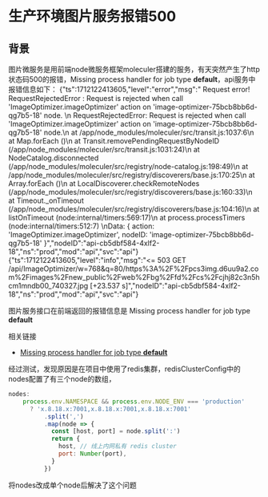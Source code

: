 # 生产环境图片服务报错500
## 背景
图片微服务是用前端node微服务框架moleculer搭建的服务，有天突然产生了http状态码500的报错，Missing process handler for job type __default__，api服务中报错信息如下：
{"ts":1712122413605,"level":"error","msg":" Request error! RequestRejectedError : Request is rejected when call 'ImageOptimizer.imageOptimizer' action on 'image-optimizer-75bcb8bb6d-qg7b5-18' node. \n RequestRejectedError: Request is rejected when call 'ImageOptimizer.imageOptimizer' action on 'image-optimizer-75bcb8bb6d-qg7b5-18' node.\n at /app/node_modules/moleculer/src/transit.js:1037:6\n at Map.forEach (<anonymous>)\n at Transit.removePendingRequestByNodeID (/app/node_modules/moleculer/src/transit.js:1031:24)\n at NodeCatalog.disconnected (/app/node_modules/moleculer/src/registry/node-catalog.js:198:49)\n at /app/node_modules/moleculer/src/registry/discoverers/base.js:170:25\n at Array.forEach (<anonymous>)\n at LocalDiscoverer.checkRemoteNodes (/app/node_modules/moleculer/src/registry/discoverers/base.js:160:33)\n at Timeout._onTimeout (/app/node_modules/moleculer/src/registry/discoverers/base.js:104:16)\n at listOnTimeout (node:internal/timers:569:17)\n at process.processTimers (node:internal/timers:512:7) \nData: { action: 'ImageOptimizer.imageOptimizer', nodeID: 'image-optimizer-75bcb8bb6d-qg7b5-18' }","nodeID":"api-cb5dbf584-4xlf2-18","ns":"prod","mod":"api","svc":"api"}
{"ts":1712122413605,"level":"info","msg":"<= 503 GET /api/ImageOptimizer/w=768&q=80/https%3A%2F%2Fpcs3img.d6uu9a2.com%2Fimages%2Fnew_public%2Fweb%2Fbg%2Ffd%2Fcs%2Fcjhj82c3n5hcm1mndb00_740327.jpg [+23.537 s]","nodeID":"api-cb5dbf584-4xlf2-18","ns":"prod","mod":"api","svc":"api"}

图片服务接口在前端返回的报错信息是 Missing process handler for job type __default__

相关链接
- [Missing process handler for job type __default__](https://github.com/OptimalBits/bull/issues/1529)

经过测试，发现原因是在项目中使用了redis集群，redisClusterConfig中的nodes配置了有三个node的数组，
```js
nodes:
    process.env.NAMESPACE && process.env.NODE_ENV === 'production'
      ? 'x.8.18.x:7001,x.8.18.x:7001,x.8.18.x:7001'
          .split(',')
          .map(node => {
            const [host, port] = node.split(':')
            return {
              host, // 线上内网私有 redis cluster
              port: Number(port),
            }
          })
```
将nodes改成单个node后解决了这个问题
